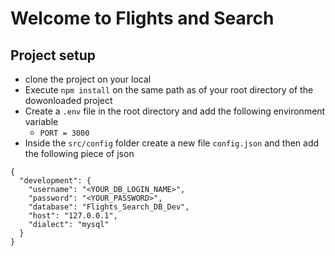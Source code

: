 # Welcome to Flights and Search

## Project setup

- clone the project on your local
- Execute `npm install` on the same path as of your root directory of the dowonloaded project
- Create a `.env` file in the root directory and add the following environment variable
  - `PORT = 3000`
- Inside the `src/config` folder create a new file `config.json` and then add the following piece of json

```
{
  "development": {
    "username": "<YOUR_DB_LOGIN_NAME>",
    "password": "<YOUR_PASSWORD>",
    "database": "Flights_Search_DB_Dev",
    "host": "127.0.0.1",
    "dialect": "mysql"
  }
}

```
